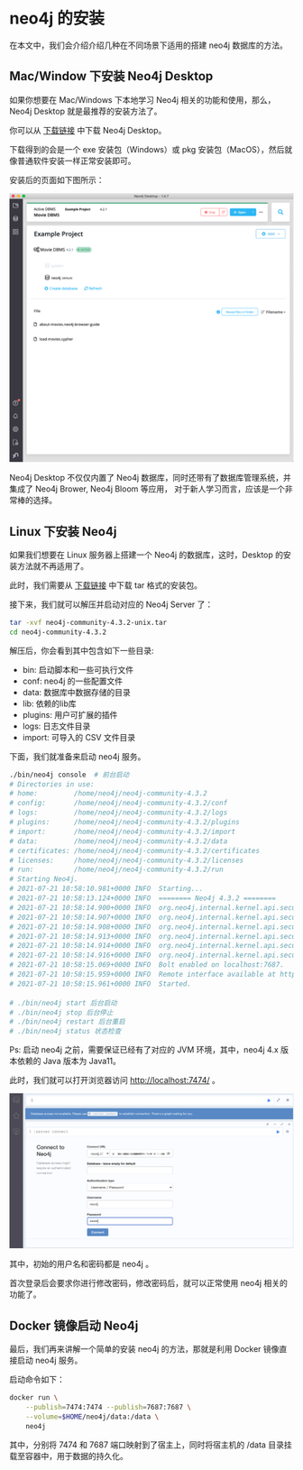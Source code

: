 # neo4j 的安装

在本文中，我们会介绍介绍几种在不同场景下适用的搭建 neo4j 数据库的方法。

## Mac/Window 下安装 Neo4j Desktop

如果你想要在 Mac/Windows 下本地学习 Neo4j 相关的功能和使用，那么，Neo4j Desktop 就是最推荐的安装方法了。

你可以从 [下载链接](https://neo4j.com/download-center/#community) 中下载 Neo4j Desktop。

下载得到的会是一个 exe 安装包（Windows）或 pkg 安装包（MacOS），然后就像普通软件安装一样正常安装即可。

安装后的页面如下图所示：

![install1](./pictures/install1.png)

Neo4j Desktop 不仅仅内置了 Neo4j 数据库，同时还带有了数据库管理系统，并集成了 Neo4j Brower, Neo4j Bloom 等应用，
对于新人学习而言，应该是一个非常棒的选择。

## Linux 下安装 Neo4j

如果我们想要在 Linux 服务器上搭建一个 Neo4j 的数据库，这时，Desktop 的安装方法就不再适用了。

此时，我们需要从 [下载链接](https://neo4j.com/download-center/#community) 中下载 tar 格式的安装包。

接下来，我们就可以解压并启动对应的 Neo4j Server 了：

```sh
tar -xvf neo4j-community-4.3.2-unix.tar
cd neo4j-community-4.3.2
```

解压后，你会看到其中包含如下一些目录:

 - bin: 启动脚本和一些可执行文件
 - conf: neo4j 的一些配置文件
 - data: 数据库中数据存储的目录
 - lib: 依赖的lib库
 - plugins: 用户可扩展的插件
 - logs: 日志文件目录
 - import: 可导入的 CSV 文件目录

下面，我们就准备来启动 neo4j 服务。

```sh
./bin/neo4j console  # 前台启动
# Directories in use:
# home:         /home/neo4j/neo4j-community-4.3.2
# config:       /home/neo4j/neo4j-community-4.3.2/conf
# logs:         /home/neo4j/neo4j-community-4.3.2/logs
# plugins:      /home/neo4j/neo4j-community-4.3.2/plugins
# import:       /home/neo4j/neo4j-community-4.3.2/import
# data:         /home/neo4j/neo4j-community-4.3.2/data
# certificates: /home/neo4j/neo4j-community-4.3.2/certificates
# licenses:     /home/neo4j/neo4j-community-4.3.2/licenses
# run:          /home/neo4j/neo4j-community-4.3.2/run
# Starting Neo4j.
# 2021-07-21 10:58:10.981+0000 INFO  Starting...
# 2021-07-21 10:58:13.124+0000 INFO  ======== Neo4j 4.3.2 ========
# 2021-07-21 10:58:14.900+0000 INFO  org.neo4j.internal.kernel.api.security.AbstractSecurityLog$SecurityLogLine@4b5cdd07
# 2021-07-21 10:58:14.907+0000 INFO  org.neo4j.internal.kernel.api.security.AbstractSecurityLog$SecurityLogLine@65f470f8
# 2021-07-21 10:58:14.908+0000 INFO  org.neo4j.internal.kernel.api.security.AbstractSecurityLog$SecurityLogLine@531299d3
# 2021-07-21 10:58:14.913+0000 INFO  org.neo4j.internal.kernel.api.security.AbstractSecurityLog$SecurityLogLine@332fa1c
# 2021-07-21 10:58:14.914+0000 INFO  org.neo4j.internal.kernel.api.security.AbstractSecurityLog$SecurityLogLine@1d0f7bcf
# 2021-07-21 10:58:14.916+0000 INFO  org.neo4j.internal.kernel.api.security.AbstractSecurityLog$SecurityLogLine@1978b0d5
# 2021-07-21 10:58:15.069+0000 INFO  Bolt enabled on localhost:7687.
# 2021-07-21 10:58:15.959+0000 INFO  Remote interface available at http://localhost:7474/
# 2021-07-21 10:58:15.961+0000 INFO  Started.

# ./bin/neo4j start 后台启动
# ./bin/neo4j stop 后台停止
# ./bin/neo4j restart 后台重启
# ./bin/neo4j status 状态检查
```

Ps: 启动 neo4j 之前，需要保证已经有了对应的 JVM 环境，其中，neo4j 4.x 版本依赖的 Java 版本为 Java11。

此时，我们就可以打开浏览器访问 [http://localhost:7474/](http://localhost:7474/) 。

![install2](./pictures/install2.png)

其中，初始的用户名和密码都是 neo4j 。

首次登录后会要求你进行修改密码，修改密码后，就可以正常使用 neo4j 相关的功能了。

## Docker 镜像启动 Neo4j

最后，我们再来讲解一个简单的安装 neo4j 的方法，那就是利用 Docker 镜像直接启动 neo4j 服务。

启动命令如下：

```sh
docker run \
    --publish=7474:7474 --publish=7687:7687 \
    --volume=$HOME/neo4j/data:/data \
    neo4j
```

其中，分别将 7474 和 7687 端口映射到了宿主上，同时将宿主机的 /data 目录挂载至容器中，用于数据的持久化。
